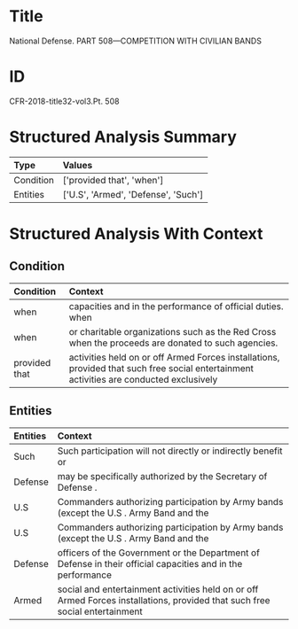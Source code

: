 # Title

 National Defense. PART 508—COMPETITION WITH CIVILIAN BANDS


# ID

 CFR-2018-title32-vol3.Pt. 508


# Structured Analysis Summary

| Type      | Values                              |
|:----------|:------------------------------------|
| Condition | ['provided that', 'when']           |
| Entities  | ['U.S', 'Armed', 'Defense', 'Such'] |


# Structured Analysis With Context

 


## Condition

| Condition     | Context                                                                                                                                 |
|:--------------|:----------------------------------------------------------------------------------------------------------------------------------------|
| when          | capacities and in the performance of official duties. when                                                                              |
| when          | or charitable organizations such as the Red Cross when  the proceeds are donated to such agencies.                                      |
| provided that | activities held on or off Armed Forces installations, provided that such free social entertainment activities are conducted exclusively |


## Entities

| Entities   | Context                                                                                                                     |
|:-----------|:----------------------------------------------------------------------------------------------------------------------------|
| Such       | Such participation will not directly or indirectly benefit or                                                               |
| Defense    | may be specifically authorized by the Secretary of Defense .                                                                |
| U.S        | Commanders authorizing participation by Army bands (except the  U.S . Army Band and the                                     |
| U.S        | Commanders authorizing participation by Army bands (except the  U.S . Army Band and the                                     |
| Defense    | officers of the Government or the Department of Defense in their official capacities and in the performance                 |
| Armed      | social and entertainment activities held on or off Armed Forces installations, provided that such free social entertainment |


